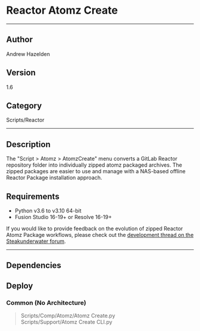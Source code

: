 # Reactor Atomz Create
___

## Author
Andrew Hazelden

## Version
1.6

## Category
Scripts/Reactor

___

## Description
<p>The "Script &gt; Atomz &gt; AtomzCreate" menu converts a GitLab Reactor repository folder into individually zipped atomz packaged archives. The zipped packages are easier to use and manage with a NAS-based offline Reactor Package installation approach.</p>

<h2>Requirements</h2>
<ul>
	<li>Python v3.6 to v3.10 64-bit</li>
	<li>Fusion Studio 16-19+ or Resolve 16-19+</li>
</ul>

<p>If you would like to provide feedback on the evolution of zipped Reactor Atomz Package workflows, please check out the <a href="https://www.steakunderwater.com/wesuckless/viewtopic.php?t=6115">development thread on the Steakunderwater forum</a>.</p>


___

## Dependencies

## Deploy

### Common (No Architecture)

> Scripts/Comp/Atomz/Atomz Create.py  
> Scripts/Support/Atomz Create CLI.py  
